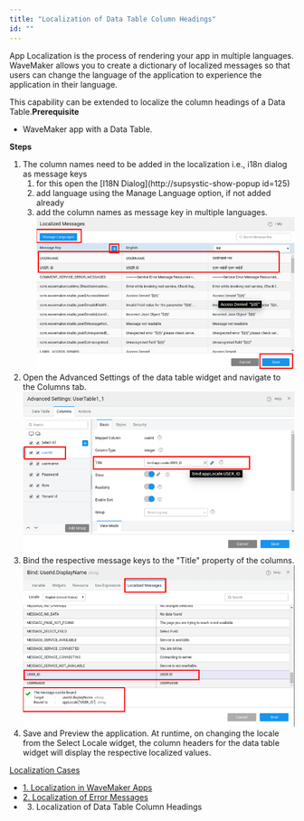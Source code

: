 ```yaml
---
title: "Localization of Data Table Column Headings"
id: ""
---
```


App Localization is the process of rendering your app in multiple languages. WaveMaker allows you to create a dictionary of localized messages so that users can change the language of the application to experience the application in their language.

This capability can be extended to localize the column headings of a Data Table.**Prerequisite**

- WaveMaker app with a Data Table.

**Steps**

1. The column names need to be added in the localization i.e., i18n dialog as message keys
    1. for this open the [I18N Dialog](http://supsystic-show-popup id=125)
    2. add language using the Manage Language option, if not added already
    3. add the column names as message key in multiple languages.
        [![](/learn/assets/locale_dt1.png)](/learn/assets/locale_dt1.png)
2. Open the Advanced Settings of the data table widget and navigate to the Columns tab. [![](/learn/assets/locale_dt2.png)](/learn/assets/locale_dt2.png)
3. Bind the respective message keys to the "Title" property of the columns. [![](/learn/assets/locale_dt3.png)](/learn/assets/locale_dt3.png)
4. Save and Preview the application. At runtime, on changing the locale from the Select Locale widget, the column headers for the data table widget will display the respective localized values.

[Localization Cases](/learn/app-development/ui-design/use-cases-ui-design/)

- [1. Localization in WaveMaker Apps](/learn/how-tos/localization-wavemaker-apps/)
- [2. Localization of Error Messages](/learn/how-tos/localization-error-messages/)
- 3. Localization of Data Table Column Headings
